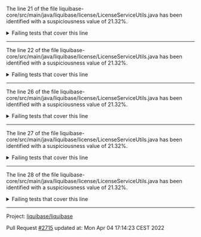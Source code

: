 The line 21 of the file liquibase-core/src/main/java/liquibase/license/LicenseServiceUtils.java has been identified with a suspiciousness value of 21.32%.

<details>
     <summary>Failing tests that cover this line</summary>

- `liquibase.diff.output.changelog.DiffToChangeLogTest#getOrderedOutputTypes_isConsistent`
</details>

***

The line 22 of the file liquibase-core/src/main/java/liquibase/license/LicenseServiceUtils.java has been identified with a suspiciousness value of 21.32%.

<details>
     <summary>Failing tests that cover this line</summary>

- `liquibase.diff.output.changelog.DiffToChangeLogTest#getOrderedOutputTypes_isConsistent`
</details>

***

The line 26 of the file liquibase-core/src/main/java/liquibase/license/LicenseServiceUtils.java has been identified with a suspiciousness value of 21.32%.

<details>
     <summary>Failing tests that cover this line</summary>

- `liquibase.diff.output.changelog.DiffToChangeLogTest#getOrderedOutputTypes_isConsistent`
</details>

***

The line 27 of the file liquibase-core/src/main/java/liquibase/license/LicenseServiceUtils.java has been identified with a suspiciousness value of 21.32%.

<details>
     <summary>Failing tests that cover this line</summary>

- `liquibase.diff.output.changelog.DiffToChangeLogTest#getOrderedOutputTypes_isConsistent`
</details>

***

The line 28 of the file liquibase-core/src/main/java/liquibase/license/LicenseServiceUtils.java has been identified with a suspiciousness value of 21.32%.

<details>
     <summary>Failing tests that cover this line</summary>

- `liquibase.diff.output.changelog.DiffToChangeLogTest#getOrderedOutputTypes_isConsistent`
</details>

***

Project: [liquibase/liquibase](https://github.com/liquibase/liquibase)

Pull Request [#2715](https://github.com/liquibase/liquibase/pull/2715) updated at: Mon Apr 04 17:14:23 CEST 2022